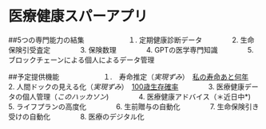 # 医療健康スパーアプリ

##5つの専門能力の結集　　　　
　　１. 定期健康診断データ　　　　
 2. 生命保険引受査定　　　　
 3. 保険数理　　　　
 4. GPTの医学専門知識　　　　
 5. ブロックチェーンによる個人によるデータ管理　　　　　　
　　
  
##予定提供機能　　　　
　　１.　寿命推定（*実現ずみ*）　[私の寿命あと何年](https://insharerance.com/gv/jyumyo)　　　　
 2. 人間ドックの見える化（*実現ずみ*）　[100歳生存確率](https://insharerance.com/gv/jyumyo)　　　　
 3. 医療健康データの個人管理（*このハッカソン*)　　　　
 4. 医療健康アドバイス（＊近日中*)　　　　
 5. ライフプランの高度化　　　　
 6. 生前贈与の自動化　　　　
 7. 生命保険引き受けの自動化　　　　
 8. 医療のデジタル化　　　　



 
 

